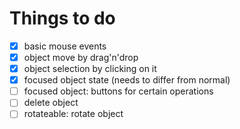 # Things to do

* [x] basic mouse events
* [x] object move by drag'n'drop
* [x] object selection by clicking on it
* [x] focused object state (needs to differ from normal)
* [ ] focused object: buttons for certain operations
* [ ] delete object
* [ ] rotateable: rotate object
